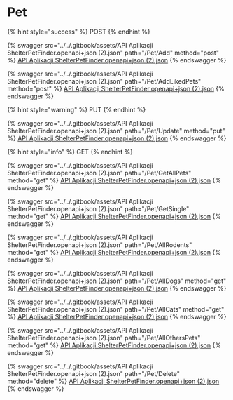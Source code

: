 # Pet

{% hint style="success" %}
POST
{% endhint %}

{% swagger src="../../.gitbook/assets/API Aplikacji ShelterPetFinder.openapi+json (2).json" path="/Pet/Add" method="post" %}
[API Aplikacji ShelterPetFinder.openapi+json (2).json](<../../.gitbook/assets/API Aplikacji ShelterPetFinder.openapi+json (2).json>)
{% endswagger %}

{% swagger src="../../.gitbook/assets/API Aplikacji ShelterPetFinder.openapi+json (2).json" path="/Pet/AddLikedPets" method="post" %}
[API Aplikacji ShelterPetFinder.openapi+json (2).json](<../../.gitbook/assets/API Aplikacji ShelterPetFinder.openapi+json (2).json>)
{% endswagger %}

{% hint style="warning" %}
PUT
{% endhint %}

{% swagger src="../../.gitbook/assets/API Aplikacji ShelterPetFinder.openapi+json (2).json" path="/Pet/Update" method="put" %}
[API Aplikacji ShelterPetFinder.openapi+json (2).json](<../../.gitbook/assets/API Aplikacji ShelterPetFinder.openapi+json (2).json>)
{% endswagger %}

{% hint style="info" %}
GET
{% endhint %}

{% swagger src="../../.gitbook/assets/API Aplikacji ShelterPetFinder.openapi+json (2).json" path="/Pet/GetAllPets" method="get" %}
[API Aplikacji ShelterPetFinder.openapi+json (2).json](<../../.gitbook/assets/API Aplikacji ShelterPetFinder.openapi+json (2).json>)
{% endswagger %}

{% swagger src="../../.gitbook/assets/API Aplikacji ShelterPetFinder.openapi+json (2).json" path="/Pet/GetSingle" method="get" %}
[API Aplikacji ShelterPetFinder.openapi+json (2).json](<../../.gitbook/assets/API Aplikacji ShelterPetFinder.openapi+json (2).json>)
{% endswagger %}

{% swagger src="../../.gitbook/assets/API Aplikacji ShelterPetFinder.openapi+json (2).json" path="/Pet/AllRodents" method="get" %}
[API Aplikacji ShelterPetFinder.openapi+json (2).json](<../../.gitbook/assets/API Aplikacji ShelterPetFinder.openapi+json (2).json>)
{% endswagger %}

{% swagger src="../../.gitbook/assets/API Aplikacji ShelterPetFinder.openapi+json (2).json" path="/Pet/AllDogs" method="get" %}
[API Aplikacji ShelterPetFinder.openapi+json (2).json](<../../.gitbook/assets/API Aplikacji ShelterPetFinder.openapi+json (2).json>)
{% endswagger %}

{% swagger src="../../.gitbook/assets/API Aplikacji ShelterPetFinder.openapi+json (2).json" path="/Pet/AllCats" method="get" %}
[API Aplikacji ShelterPetFinder.openapi+json (2).json](<../../.gitbook/assets/API Aplikacji ShelterPetFinder.openapi+json (2).json>)
{% endswagger %}

{% swagger src="../../.gitbook/assets/API Aplikacji ShelterPetFinder.openapi+json (2).json" path="/Pet/AllOthersPets" method="get" %}
[API Aplikacji ShelterPetFinder.openapi+json (2).json](<../../.gitbook/assets/API Aplikacji ShelterPetFinder.openapi+json (2).json>)
{% endswagger %}

{% swagger src="../../.gitbook/assets/API Aplikacji ShelterPetFinder.openapi+json (2).json" path="/Pet/Delete" method="delete" %}
[API Aplikacji ShelterPetFinder.openapi+json (2).json](<../../.gitbook/assets/API Aplikacji ShelterPetFinder.openapi+json (2).json>)
{% endswagger %}

